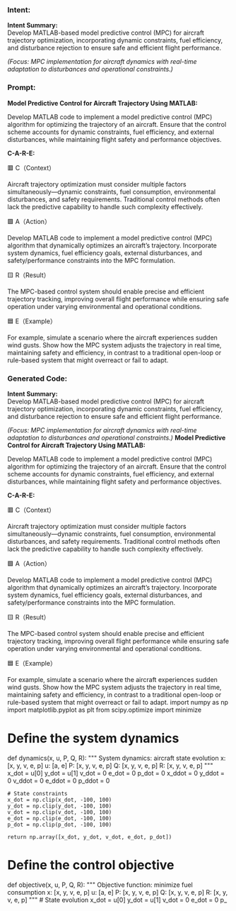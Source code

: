 ### Intent:
**Intent Summary:**  
Develop MATLAB-based model predictive control (MPC) for aircraft trajectory optimization, incorporating dynamic constraints, fuel efficiency, and disturbance rejection to ensure safe and efficient flight performance.  

*(Focus: MPC implementation for aircraft dynamics with real-time adaptation to disturbances and operational constraints.)*

### Prompt:
**Model Predictive Control for Aircraft Trajectory Using MATLAB:**

Develop MATLAB code to implement a model predictive control (MPC) algorithm for optimizing the trajectory of an aircraft. Ensure that the control scheme accounts for dynamic constraints, fuel efficiency, and external disturbances, while maintaining flight safety and performance objectives.

**C-A-R-E:**

🟥 C（Context）

Aircraft trajectory optimization must consider multiple factors simultaneously—dynamic constraints, fuel consumption, environmental disturbances, and safety requirements. Traditional control methods often lack the predictive capability to handle such complexity effectively.

🟩 A（Action）

Develop MATLAB code to implement a model predictive control (MPC) algorithm that dynamically optimizes an aircraft’s trajectory. Incorporate system dynamics, fuel efficiency goals, external disturbances, and safety/performance constraints into the MPC formulation.

🟨 R（Result）

The MPC-based control system should enable precise and efficient trajectory tracking, improving overall flight performance while ensuring safe operation under varying environmental and operational conditions.

🟦 E（Example）

For example, simulate a scenario where the aircraft experiences sudden wind gusts. Show how the MPC system adjusts the trajectory in real time, maintaining safety and efficiency, in contrast to a traditional open-loop or rule-based system that might overreact or fail to adapt.

### Generated Code:
**Intent Summary:**  
Develop MATLAB-based model predictive control (MPC) for aircraft trajectory optimization, incorporating dynamic constraints, fuel efficiency, and disturbance rejection to ensure safe and efficient flight performance.  

*(Focus: MPC implementation for aircraft dynamics with real-time adaptation to disturbances and operational constraints.)*
**Model Predictive Control for Aircraft Trajectory Using MATLAB:**

Develop MATLAB code to implement a model predictive control (MPC) algorithm for optimizing the trajectory of an aircraft. Ensure that the control scheme accounts for dynamic constraints, fuel efficiency, and external disturbances, while maintaining flight safety and performance objectives.

**C-A-R-E:**

🟥 C（Context）

Aircraft trajectory optimization must consider multiple factors simultaneously—dynamic constraints, fuel consumption, environmental disturbances, and safety requirements. Traditional control methods often lack the predictive capability to handle such complexity effectively.

🟩 A（Action）

Develop MATLAB code to implement a model predictive control (MPC) algorithm that dynamically optimizes an aircraft’s trajectory. Incorporate system dynamics, fuel efficiency goals, external disturbances, and safety/performance constraints into the MPC formulation.

🟨 R（Result）

The MPC-based control system should enable precise and efficient trajectory tracking, improving overall flight performance while ensuring safe operation under varying environmental and operational conditions.

🟦 E（Example）

For example, simulate a scenario where the aircraft experiences sudden wind gusts. Show how the MPC system adjusts the trajectory in real time, maintaining safety and efficiency, in contrast to a traditional open-loop or rule-based system that might overreact or fail to adapt.
import numpy as np
import matplotlib.pyplot as plt
from scipy.optimize import minimize

# Define the system dynamics
def dynamics(x, u, P, Q, R):
    """
    System dynamics: aircraft state evolution
    x: [x, y, v, e, p]
    u: [a, e]
    P: [x, y, v, e, p]
    Q: [x, y, v, e, p]
    R: [x, y, v, e, p]
    """
    x_dot = u[0]
    y_dot = u[1]
    v_dot = 0
    e_dot = 0
    p_dot = 0
    x_ddot = 0
    y_ddot = 0
    v_ddot = 0
    e_ddot = 0
    p_ddot = 0

    # State constraints
    x_dot = np.clip(x_dot, -100, 100)
    y_dot = np.clip(y_dot, -100, 100)
    v_dot = np.clip(v_dot, -100, 100)
    e_dot = np.clip(e_dot, -100, 100)
    p_dot = np.clip(p_dot, -100, 100)

    return np.array([x_dot, y_dot, v_dot, e_dot, p_dot])

# Define the control objective
def objective(x, u, P, Q, R):
    """
    Objective function: minimize fuel consumption
    x: [x, y, v, e, p]
    u: [a, e]
    P: [x, y, v, e, p]
    Q: [x, y, v, e, p]
    R: [x, y, v, e, p]
    """
    # State evolution
    x_dot = u[0]
    y_dot = u[1]
    v_dot = 0
    e_dot = 0
    p_
